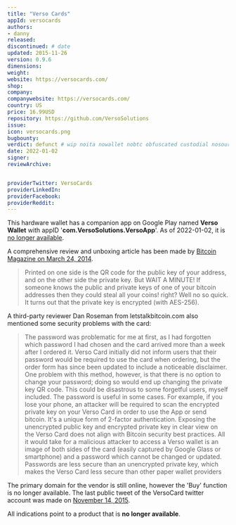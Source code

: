 ```yaml
---
title: "Verso Cards"
appId: versocards
authors:
- danny
released: 
discontinued: # date
updated: 2015-11-26
version: 0.9.6
dimensions: 
weight: 
website: https://versocards.com/
shop: 
company: 
companywebsite: https://versocards.com/
country: US
price: 16.99USD
repository: https://github.com/VersoSolutions
issue:
icon: versocards.png
bugbounty:
verdict: defunct # wip noita nowallet nobtc obfuscated custodial nosource nonverifiable reproducible bounty defunct
date: 2022-01-02
signer:
reviewArchive:


providerTwitter: VersoCards
providerLinkedIn: 
providerFacebook: 
providerReddit: 
---
```



This hardware wallet has a companion app on Google Play named **Verso Wallet** with appID '**com.VersoSolutions.VersoApp**'. As of 2022-01-02, it is [no longer available](https://play.google.com/store/apps/details?id=com.VersoSolutions.VersoApp).

A comprehensive review and unboxing article has been made by [Bitcoin Magazine on March 24, 2014](https://bitcoinmagazine.com/reviews/verso-unboxing-usage-1395713243).

> Printed on one side is the QR code for the public key of your address, and on the other side the private key. But WAIT A MINUTE! If someone knows the public and private keys of one of your bitcoin addresses then they could steal all your coins! right? Well no so quick. It turns out that the private key is encrypted (with AES-256).

A third-party reviewer Dan Roseman from letstalkbitcoin.com also mentioned some security problems with the card:

> The password was problematic for me at first, as I had forgotten which password I had chosen and the card arrived more than a week after I ordered it. Verso Card initially did not inform users that their password would be required to use the card when ordering, but the order form has since been updated to include a noticeable disclaimer. One problem with this method, however, is that there is no option to change your password; doing so would end up changing the private key QR code. This could be disastrous to some forgetful users, myself included. The password is useful in some cases. For example, if you lose your phone, an attacker will be required to scan the encrypted private key on your Verso Card in order to use the App or send bitcoin. It's a unique form of 2-factor authentication. Exposing the unencrypted public key and encrypted private key in clear view on the Verso Card does not align with Bitcoin security best practices. All it would take for a malicious attacker to access a Verso wallet is an image of both sides of the card (easily captured by Google Glass or smartphone) and a password which cannot be changed or updated. Passwords are less secure than an unencrypted private key, which makes the Verso Card less secure than other paper wallet providers

The primary domain for the vendor is still online, however the 'Buy' function is no longer available. The last public tweet of the VersoCard twitter account was made on [November 14, 2015](https://twitter.com/VersoCards/status/661896010940227584). 

All indications point to a product that is **no longer available**.

